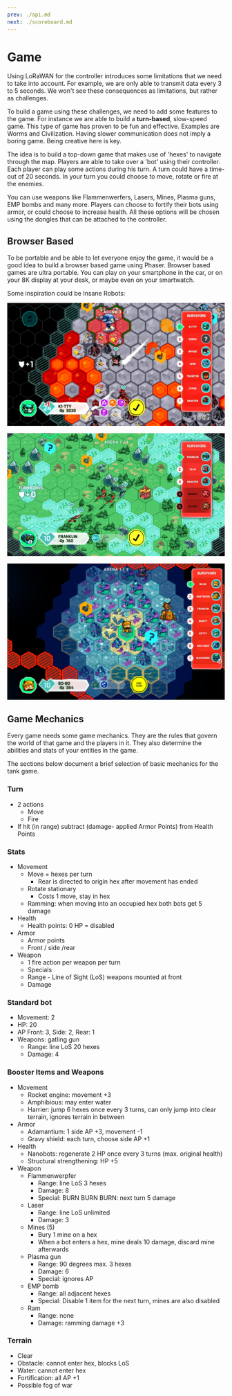 ```yaml
---
prev: ./api.md
next: ./scoreboard.md
---
```


# Game

Using LoRaWAN for the controller introduces some limitations that we need to take into account. For example, we are only able to transmit data every 3 to 5 seconds. We won't see these consequences as limitations, but rather as challenges.

To build a game using these challenges, we need to add some features to the game. For instance we are able to build a **turn-based**, slow-speed game. This type of game has proven to be fun and effective. Examples are Worms and Civilization. Having slower communication does not imply a boring game. Being creative here is key.

The idea is to build a top-down game that makes use of 'hexes' to navigate through the map. Players are able to take over a 'bot' using their controller. Each player can play some actions during his turn. A turn could have a time-out of 20 seconds. In your turn you could choose to move, rotate or fire at the enemies.

You can use weapons like Flammenwerfers, Lasers, Mines, Plasma guns, EMP bombs and many more. Players can choose to fortify their bots using armor, or could choose to increase health. All these options will be chosen using the dongles that can be attached to the controller.

## Browser Based

To be portable and be able to let everyone enjoy the game, it would be a good idea to build a browser based game using Phaser. Browser based games are ultra portable. You can play on your smartphone in the car, or on your 8K display at your desk, or maybe even on your smartwatch.

Some inspiration could be Insane Robots:

![Insane Robots](./img/insane-robots-01.jpg)

![Insane Robots](./img/insane-robots-02.jpg)

![Insane Robots](./img/insane-robots-03.jpg)

## Game Mechanics

Every game needs some game mechanics. They are the rules that govern the world of that game and the players in it. They also determine the abilities and stats of your entities in the game.

The sections below document a brief selection of basic mechanics for the tank game.

### Turn

* 2 actions
  * Move
  * Fire
* If hit (in range) subtract (damage- applied Armor Points) from Health Points

### Stats

* Movement
  * Move = hexes per turn
    * Rear is directed to origin hex after movement has ended
  * Rotate stationary
    * Costs 1 move, stay in hex
  * Ramming: when moving into an occupied hex both bots get 5 damage
* Health
  * Health points: 0 HP = disabled
* Armor
  * Armor points
  * Front / side /rear
* Weapon
  * 1 fire action per weapon per turn
  * Specials
  * Range - Line of Sight (LoS) weapons mounted at front
  * Damage

### Standard bot

* Movement: 2
* HP: 20
* AP Front: 3, Side: 2, Rear: 1
* Weapons: gatling gun
  * Range: line LoS 20 hexes
  * Damage: 4

### Booster Items and Weapons

* Movement
  * Rocket engine: movement +3
  * Amphibious: may enter water
  * Harrier: jump 6 hexes once every 3 turns, can only jump into clear terrain, ignores terrain in between
* Armor
  * Adamantium: 1 side AP +3, movement -1
  * Gravy shield: each turn, choose side AP +1
* Health
  * Nanobots: regenerate 2 HP once every 3 turns (max. original health)
  * Structural strengthening: HP +5
* Weapon
  * Flammenwerpfer
    * Range: line LoS 3 hexes
    * Damage: 8
    * Special: BURN BURN BURN: next turn 5 damage
  * Laser
    * Range: line LoS unlimited
    * Damage: 3
  * Mines (5)
    * Bury 1 mine on a hex
    * When a bot enters a hex, mine deals 10 damage, discard mine afterwards
  * Plasma gun
    * Range: 90 degrees max. 3 hexes
    * Damage: 6
    * Special: ignores AP
  * EMP bomb
    * Range: all adjacent hexes
    * Special: Disable 1 item for the next turn, mines are also disabled
  * Ram
    * Range: none
    * Damage: ramming damage +3

### Terrain

* Clear
* Obstacle: cannot enter hex, blocks LoS
* Water: cannot enter hex
* Fortification: all AP +1
* Possible fog of war